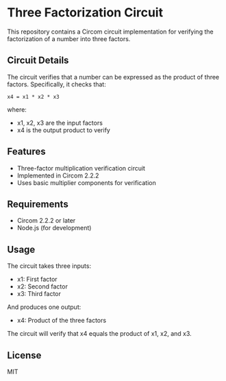 # Three Factorization Circuit

This repository contains a Circom circuit implementation for verifying the factorization of a number into three factors.

## Circuit Details

The circuit verifies that a number can be expressed as the product of three factors. Specifically, it checks that:

```
x4 = x1 * x2 * x3
```

where:

- x1, x2, x3 are the input factors
- x4 is the output product to verify

## Features

- Three-factor multiplication verification circuit
- Implemented in Circom 2.2.2
- Uses basic multiplier components for verification

## Requirements

- Circom 2.2.2 or later
- Node.js (for development)

## Usage

The circuit takes three inputs:

- x1: First factor
- x2: Second factor
- x3: Third factor

And produces one output:

- x4: Product of the three factors

The circuit will verify that x4 equals the product of x1, x2, and x3.

## License

MIT
